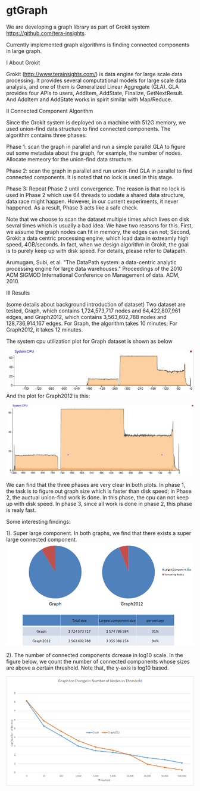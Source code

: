 # gtGraph
We are developing a graph library as part of Grokit system https://github.com/tera-insights. 

Currently implemented graph algorithms is finding connected components in large graph.

I About Grokit

Grokit (http://www.terainsights.com/) is data engine for large scale data processing. It provides several computational models for large scale data analysis, and one of them is Generalized Linear Aggregate (GLA). GLA provides four APIs to users,       AddItem, AddState, Finalize, GetNextResult. And AddItem and AddState works in spirit similar with Map/Reduce. 

II Connected Component Algorithm

Since the Grokit system is deployed on a machine with 512G memory, we used union-find data structure to find connected components. The algorithm contains three phases:

Phase 1: scan the graph in parallel and run a simple parallel GLA to figure out some metadata about the graph, for example, the number of nodes. Allocate memeory for the union-find data structure.

Phase 2: scan the graph in parallel and run union-find GLA in parallel to find connected components. It is noted that no lock is used in this stage.

Phase 3: Repeat Phase 2 until convergence. The reason is that no lock is used in Phase 2 which use 64 threads to uodate a shared data structure, data race might happen. However, in our current experiments, it never happened. As a result, Phase 3 acts like a safe check.

Note that we choose to scan the dataset multiple times which lives on disk sevral times which is usually a bad idea. We have two reasons for this. First, we assume the graph nodes can fit in memory, the edges can not; Second, Grokit a data centric processing engine, which load data in extreamly high speed, 4GB/seconds. In fact, when we design algorithm in Grokit, the goal is to purely keep up with disk speed. For details, please refer to Datapath.

Arumugam, Subi, et al. "The DataPath system: a data-centric analytic processing engine for large data warehouses." Proceedings of the 2010 ACM SIGMOD International Conference on Management of data. ACM, 2010.

III Results

   (some details about background introduction of dataset)
   Two dataset are tested, Graph, which contains 1,724,573,717 nodes and 64,422,807,961 edges, and Graph2012, which contains 3,563,602,788 nodes and 128,736,914,167 edges. For Graph, the algorithm takes 10 minutes; For Graph2012, it takes 12 minutes.
   
   The system cpu utilization plot for Graph dataset is shown as below
   
   ![alt tag](https://github.com/fujun-liu/gtGraph/blob/master/graph_cpu.jpg)
   And the plot for Graph2012 is this:
   
   ![alt tag](https://github.com/fujun-liu/gtGraph/blob/master/graph2012_cpu.jpg)

We can find that the three phases are very clear in both plots. In phase 1, the task is to figure out graph size which is faster than disk speed; in Phase 2, the auctual union-find work is done. In this phase, the cpu can not keep up with disk speed. In phase 3, since all work is done in phase 2, this phase is realy fast.

Some interesting findings:

1). Super large component.
   In both graphs, we find that there exists a super large connected component.
   ![alt tag](https://github.com/fujun-liu/gtGraph/blob/master/largeComponent.png)

2). The number of connected components dcrease in log10 scale.
   In the figure below, we count the number of connected components whose sizes are above a certain threshold. Note that, the y-axis is log10 based.
   
   ![alt tag](https://github.com/fujun-liu/gtGraph/blob/master/change.png)

